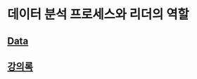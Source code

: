 # 데이터 분석 프로세스와 리더의 역할

## [Data](https://github.com/khbae/data-analytics-process/blob/main/Data/data.csv)

## [강의록](https://github.com/khbae/data-analytics-process/blob/main/데이터_분석_프로세스의_이해와_리더의_역할.ipynb)
